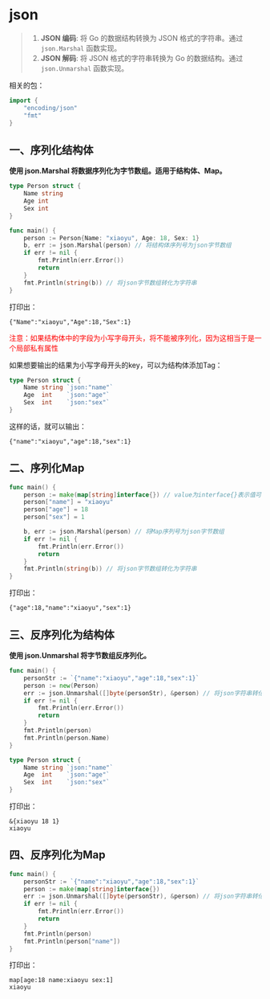 #  json

> 1. **JSON 编码**: 将 Go 的数据结构转换为 JSON 格式的字符串。通过 `json.Marshal` 函数实现。
> 2. **JSON 解码**: 将 JSON 格式的字符串转换为 Go 的数据结构。通过 `json.Unmarshal` 函数实现。

相关的包：

```go
import {
	"encoding/json"
	"fmt"
}
```

## 一、序列化结构体

**使用 json.Marshal 将数据序列化为字节数组。适用于结构体、Map。**

```go
type Person struct {
	Name string
	Age int
	Sex int
}

func main() {
	person := Person{Name: "xiaoyu", Age: 18, Sex: 1}
	b, err := json.Marshal(person) // 将结构体序列号为json字节数组
	if err != nil {
		fmt.Println(err.Error())
		return
	}
	fmt.Println(string(b)) // 将json字节数组转化为字符串
}
```

打印出：

```
{"Name":"xiaoyu","Age":18,"Sex":1}
```

<span style="color:red">注意：如果结构体中的字段为小写字母开头，将不能被序列化，因为这相当于是一个局部私有属性</span>

如果想要输出的结果为小写字母开头的key，可以为结构体添加Tag：

```go
type Person struct {
	Name string `json:"name"`
	Age  int    `json:"age"`
	Sex  int    `json:"sex"`
}
```

这样的话，就可以输出：

```
{"name":"xiaoyu","age":18,"sex":1}
```

## 二、序列化Map

```go
func main() {
    person := make(map[string]interface{}) // value为interface{}表示值可以是多种类型
    person["name"] = "xiaoyu"
    person["age"] = 18
    person["sex"] = 1

    b, err := json.Marshal(person) // 将Map序列号为json字节数组
    if err != nil {
        fmt.Println(err.Error())
        return
    }
    fmt.Println(string(b)) // 将json字节数组转化为字符串
}
```

打印出：

```
{"age":18,"name":"xiaoyu","sex":1}
```

## 三、反序列化为结构体

**使用 json.Unmarshal 将字节数组反序列化。**

```go
func main() {
	personStr := `{"name":"xiaoyu","age":18,"sex":1}`
	person := new(Person)
	err := json.Unmarshal([]byte(personStr), &person) // 将json字符串转化为byte数组，再填充到person
	if err != nil {
		fmt.Println(err.Error())
		return
	}
	fmt.Println(person)
	fmt.Println(person.Name)
}

type Person struct {
	Name string `json:"name"`
	Age  int    `json:"age"`
	Sex  int    `json:"sex"`
}
```

打印出：

```
&{xiaoyu 18 1}
xiaoyu
```

## **四、反序列化为Map**

```go
func main() {
    personStr := `{"name":"xiaoyu","age":18,"sex":1}`
    person := make(map[string]interface{})
    err := json.Unmarshal([]byte(personStr), &person) // 将json字符串转化为byte数组，再填充到person
    if err != nil {
        fmt.Println(err.Error())
        return
    }
    fmt.Println(person)
    fmt.Println(person["name"])
}
```

打印出：

```
map[age:18 name:xiaoyu sex:1]
xiaoyu
```
